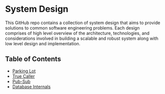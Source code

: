 # System Design
This GitHub repo contains a collection of system design that aims to provide solutions to common software engineering problems. Each design comprises of high level overview of the architecture, technologies, and considerations involved in building a scalable and robust system along with low level design and implementation.

## Table of Contents
- [Parking Lot](./parkinglot)
- [True Caller](./truecaller)
- [Pub-Sub](./publish-subscribe)
- [Database Internals](./database-internals)

